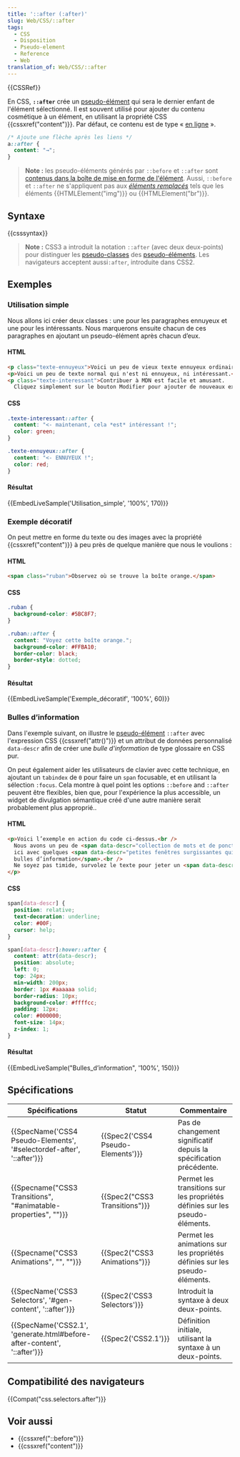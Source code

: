 ```yaml
---
title: '::after (:after)'
slug: Web/CSS/::after
tags:
  - CSS
  - Disposition
  - Pseudo-element
  - Reference
  - Web
translation_of: Web/CSS/::after
---
```

{{CSSRef}}

En CSS, **`::after`** crée un [pseudo-élément](/fr/docs/Web/CSS/Pseudo-elements) qui sera le dernier enfant de l'élément sélectionné. Il est souvent utilisé pour ajouter du contenu cosmétique à un élément, en utilisant la propriété CSS {{cssxref("content")}}. Par défaut, ce contenu est de type « [en ligne](/fr/Apprendre/CSS/Introduction_à_CSS/Le_modèle_de_boîte#Les_types_de_boîte) ».

```css
/* Ajoute une flèche après les liens */
a::after {
  content: "→";
}
```

> **Note :** les pseudo-éléments générés par `::before` et `::after` sont [contenus dans la boîte de mise en forme de l'élément](https://www.w3.org/TR/CSS2/generate.html#before-after-content). Aussi, `::before` et `::after` ne s'appliquent pas aux *[éléments remplacés](/fr/docs/Web/CSS/Élément_remplacé)* tels que les éléments {{HTMLElement("img")}} ou {{HTMLElement("br")}}.

## Syntaxe

{{csssyntax}}

> **Note :** CSS3 a introduit la notation `::after`  (avec deux deux-points) pour distinguer les [pseudo-classes](/fr/docs/Web/CSS/Pseudo-classes) des [pseudo-éléments](/fr/docs/Web/CSS/Pseudo-éléments). Les navigateurs acceptent aussi`:after`, introduite dans CSS2.

## Exemples

### Utilisation simple

Nous allons ici créer deux classes : une pour les paragraphes ennuyeux et une pour les intéressants. Nous marquerons ensuite chacun de ces paragraphes en ajoutant un pseudo-élément après chacun d’eux.

#### HTML

```html
<p class="texte-ennuyeux">Voici un peu de vieux texte ennuyeux ordinaire.</p>
<p>Voici un peu de texte normal qui n'est ni ennuyeux, ni intéressant.</p>
<p class="texte-interessant">Contribuer à MDN est facile et amusant.
  Cliquez simplement sur le bouton Modifier pour ajouter de nouveaux exemples vivants, ou améliorer ceux existants.</p>
```

#### CSS

```css
.texte-interessant::after {
  content: "<- maintenant, cela *est* intéressant !";
  color: green;
}

.texte-ennuyeux::after {
  content: "<- ENNUYEUX !";
  color: red;
}
```

#### Résultat

{{EmbedLiveSample('Utilisation_simple', '100%', 170)}}

### Exemple décoratif

On peut mettre en forme du texte ou des images avec la propriété {{cssxref("content")}} à peu près de quelque manière que nous le voulions :

#### HTML

```html
<span class="ruban">Observez où se trouve la boîte orange.</span>
```

#### CSS

```css
.ruban {
  background-color: #5BC8F7;
}

.ruban::after {
  content: "Voyez cette boîte orange.";
  background-color: #FFBA10;
  border-color: black;
  border-style: dotted;
}
```

#### Résultat

{{EmbedLiveSample('Exemple_décoratif', '100%', 60)}}

### Bulles d’information

Dans l'exemple suivant, on illustre le [pseudo-élément](/fr-FR/docs/Web/CSS/Pseudo-elements) `::after` avec l'expression CSS {{cssxref("attr()")}} et un attribut de données personnalisé `data-descr` afin de créer une _bulle d'information_ de type glossaire en CSS pur.

On peut également aider les utilisateurs de clavier avec cette technique, en ajoutant un `tabindex` de `0` pour faire un `span` focusable, et en utilisant la sélection `:focus`. Cela montre à quel point les options `::before` and `::after` peuvent être flexibles, bien que, pour l'expérience la plus accessible, un widget de divulgation sémantique créé d'une autre manière serait probablement plus approprié..

#### HTML

```html
<p>Voici l’exemple en action du code ci-dessus.<br />
  Nous avons un peu de <span data-descr="collection de mots et de ponctuation">texte</span>
  ici avec quelques <span data-descr="petites fenêtres surgissantes qui se cachent aussi">
  bulles d’information</span>.<br />
  Ne soyez pas timide, survolez le texte pour jeter un <span data-descr="à ne pas prendre au sens littéral">œil</span>.
</p>
```

#### CSS

```css
span[data-descr] {
  position: relative;
  text-decoration: underline;
  color: #00F;
  cursor: help;
}

span[data-descr]:hover::after {
  content: attr(data-descr);
  position: absolute;
  left: 0;
  top: 24px;
  min-width: 200px;
  border: 1px #aaaaaa solid;
  border-radius: 10px;
  background-color: #ffffcc;
  padding: 12px;
  color: #000000;
  font-size: 14px;
  z-index: 1;
}
```

#### Résultat

{{EmbedLiveSample("Bulles_d’information", '100%', 150)}}

## Spécifications

| Spécifications                                                                                   | Statut                                       | Commentaire                                                                 |
| ------------------------------------------------------------------------------------------------ | -------------------------------------------- | --------------------------------------------------------------------------- |
| {{SpecName('CSS4 Pseudo-Elements', '#selectordef-after', '::after')}}     | {{Spec2('CSS4 Pseudo-Elements')}} | Pas de changement significatif depuis la spécification précédente.          |
| {{Specname("CSS3 Transitions", "#animatable-properties", "")}}             | {{Spec2("CSS3 Transitions")}}     | Permet les transitions sur les propriétés définies sur les pseudo-éléments. |
| {{Specname("CSS3 Animations", "", "")}}                                             | {{Spec2("CSS3 Animations")}}         | Permet les animations sur les propriétés définies sur les pseudo-éléments.  |
| {{SpecName('CSS3 Selectors', '#gen-content', '::after')}}                     | {{Spec2('CSS3 Selectors')}}         | Introduit la syntaxe à deux deux-points.                                    |
| {{SpecName('CSS2.1', 'generate.html#before-after-content', '::after')}} | {{Spec2('CSS2.1')}}                     | Définition initiale, utilisant la syntaxe à un deux-points.                 |

## Compatibilité des navigateurs

{{Compat("css.selectors.after")}}

## Voir aussi

- {{cssxref("::before")}}
- {{cssxref("content")}}
